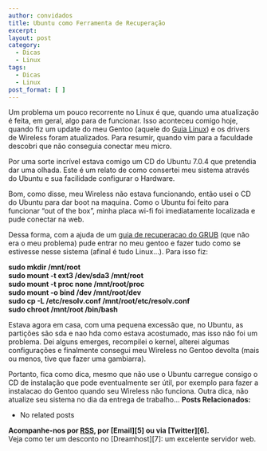 ```yaml
---
author: convidados
title: Ubuntu como Ferramenta de Recuperação
excerpt:
layout: post
category:
  - Dicas
  - Linux
tags:
  - Dicas
  - Linux
post_format: [ ]
---
```

Um problema um pouco recorrente no Linux é que, quando uma atualização é feita, em geral, algo para de funcionar. Isso aconteceu comigo hoje, quando fiz um update do meu Gentoo (aquele do [Guia Linux][1]) e os drivers de Wireless foram atualizados. Para resumir, quando vim para a faculdade descobri que não conseguia conectar meu micro.

Por uma sorte incrível estava comigo um CD do Ubuntu 7.0.4 que pretendia dar uma olhada. Este é um relato de como consertei meu sistema através do Ubuntu e sua facilidade configurar o Hardware.

Bom, como disse, meu Wireless não estava funcionando, então usei o CD do Ubuntu para dar boot na maquina. Como o Ubuntu foi feito para funcionar “out of the box”, minha placa wi-fi foi imediatamente localizada e pude conectar na web.

Dessa forma, com a ajuda de um [guia de recuperacao do GRUB][2] (que não era o meu problema) pude entrar no meu gentoo e fazer tudo como se estivesse nesse sistema (afinal é tudo Linux…). Para isso fiz:

**sudo mkdir /mnt/root  
sudo mount -t ext3 /dev/sda3 /mnt/root  
sudo mount -t proc none /mnt/root/proc  
sudo mount -o bind /dev /mnt/root/dev  
sudo cp -L /etc/resolv.conf /mnt/root/etc/resolv.conf  
sudo chroot /mnt/root /bin/bash**

Estava agora em casa, com uma pequena excessão que, no Ubuntu, as partições são sda e nao hda como estava acostumado, mas isso não foi um problema. Dei alguns emerges, recompilei o kernel, alterei algumas configurações e finalmente consegui meu Wireless no Gentoo devolta (mais ou menos, tive que fazer uma gambiarra).

Portanto, fica como dica, mesmo que não use o Ubuntu carregue consigo o CD de instalação que pode eventualmente ser útil, por exemplo para fazer a instalacao do Gentoo quando seu Wireless não funciona. Outra dica, não atualize seu sistema no dia da entrega de trabalho… 
**Posts Relacionados:** 
*   No related posts









**Acompanhe-nos por [ RSS][4], por [Email][5] ou via [Twitter][6].**  
Veja como ter um desconto no [Dreamhost][7]: um excelente servidor web.

 [1]: http://vidageek.net/2007/05/01/guia-linux-parte-iv-aplicativos/ "Guia Linux - Parte IV: Aplicativos"
 [2]: http://ubuntuforums.org/showthread.php?t=224351 " How to install Grub from a live Ubuntu cd."
 [3]: https://twitter.com/share
 [4]: http://feeds.feedburner.com/VidaGeek



